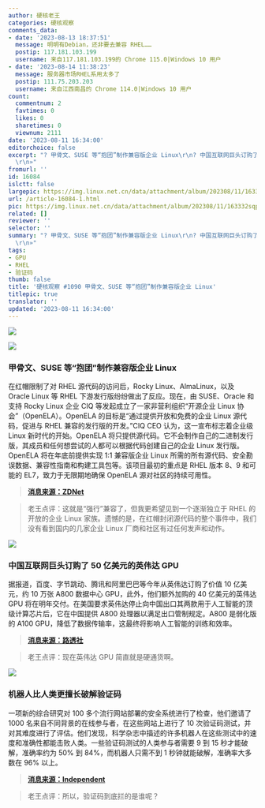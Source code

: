 ```yaml
---
author: 硬核老王
categories: 硬核观察
comments_data:
- date: '2023-08-13 18:37:51'
  message: 明明有Debian，还非要去兼容 RHEL……
  postip: 117.181.103.199
  username: 来自117.181.103.199的 Chrome 115.0|Windows 10 用户
- date: '2023-08-14 11:38:23'
  message: 服务器市场RHEL系用太多了
  postip: 111.75.203.203
  username: 来自江西南昌的 Chrome 114.0|Windows 10 用户
count:
  commentnum: 2
  favtimes: 0
  likes: 0
  sharetimes: 0
  viewnum: 2111
date: '2023-08-11 16:34:00'
editorchoice: false
excerpt: "? 甲骨文、SUSE 等“抱团”制作兼容版企业 Linux\r\n? 中国互联网巨头订购了 50 亿美元的英伟达 GPU\r\n? 机器人比人类更擅长破解验证码\r\n»
  \r\n»"
fromurl: ''
id: 16084
islctt: false
largepic: https://img.linux.net.cn/data/attachment/album/202308/11/163332sqp243whm40i5q3p.jpg
url: /article-16084-1.html
pic: https://img.linux.net.cn/data/attachment/album/202308/11/163332sqp243whm40i5q3p.jpg.thumb.jpg
related: []
reviewer: ''
selector: ''
summary: "? 甲骨文、SUSE 等“抱团”制作兼容版企业 Linux\r\n? 中国互联网巨头订购了 50 亿美元的英伟达 GPU\r\n? 机器人比人类更擅长破解验证码\r\n»
  \r\n»"
tags:
- GPU
- RHEL
- 验证码
thumb: false
title: '硬核观察 #1090 甲骨文、SUSE 等“抱团”制作兼容版企业 Linux'
titlepic: true
translator: ''
updated: '2023-08-11 16:34:00'
---
```


![](https://img.linux.net.cn/data/attachment/album/202308/11/163332sqp243whm40i5q3p.jpg)


![](https://img.linux.net.cn/data/attachment/album/202308/11/163343njuymdyyqlflufff.jpg)


### 甲骨文、SUSE 等“抱团”制作兼容版企业 Linux


在红帽限制了对 RHEL 源代码的访问后，Rocky Linux、AlmaLinux，以及 Oracle Linux 等 RHEL 下游发行版纷纷做出了反应。现在，由 SUSE、Oracle 和支持 Rocky Linux 企业 CIQ 等发起成立了一家非营利组织“开源企业 Linux 协会”（OpenELA）。OpenELA 的目标是“通过提供开放和免费的企业 Linux 源代码，促进与 RHEL 兼容的发行版的开发。”CIQ CEO 认为，这一宣布标志着企业级 Linux 新时代的开始。OpenELA 将只提供源代码。它不会制作自己的二进制发行版，其成员和任何想尝试的人都可以根据代码创建自己的企业 Linux 发行版。OpenELA 将在年底前提供实现 1:1 兼容版企业 Linux 所需的所有源代码、安全勘误数据、兼容性指南和构建工具包等。该项目最初的重点是 RHEL 版本 8、9 和可能的 EL7，致力于无限期地确保 OpenELA 源对社区的持续可用性。



> 
> **[消息来源：ZDNet](https://www.zdnet.com/article/oracle-suse-and-ciq-go-after-red-hat-with-the-open-enterprise-linux-association/)**
> 
> 
> 



> 
> 老王点评：这就是“强行”兼容了，但我更希望见到一个逐渐独立于 RHEL 的开放的企业 Linux 家族。遗憾的是，在红帽封闭源代码的整个事件中，我们没有看到国内的几家企业 Linux 厂商和社区有过任何发声和动作。
> 
> 
> 


![](https://img.linux.net.cn/data/attachment/album/202308/11/163356xwp7mdpjswqpjcb7.jpg)


### 中国互联网巨头订购了 50 亿美元的英伟达 GPU


据报道，百度、字节跳动、腾讯和阿里巴巴等今年从英伟达订购了价值 10 亿美元，约 10 万张 A800 数据中心 GPU，此外，他们额外加购的 40 亿美元的英伟达 GPU 将在明年交付。在美国要求英伟达停止向中国出口其两款用于人工智能的顶级计算芯片后，它在中国提供 A800 处理器以满足出口管制规定。A800 是弱化版的 A100 GPU，降低了数据传输率，这最终将影响人工智能的训练和效率。



> 
> **[消息来源：路透社](https://www.reuters.com/technology/chinas-internet-giants-order-5-bln-nvidia-chips-power-ai-ambitions-ft-2023-08-09/)**
> 
> 
> 



> 
> 老王点评：现在英伟达 GPU 简直就是硬通货啊。
> 
> 
> 


![](https://img.linux.net.cn/data/attachment/album/202308/11/163411kqucccd6phpqzs9p.jpg)


### 机器人比人类更擅长破解验证码


一项新的综合研究对 100 多个流行网站部署的安全系统进行了检查，他们邀请了 1000 名来自不同背景的在线参与者，在这些网站上进行了 10 次验证码测试，并对其难度进行了评估。他们发现，科学杂志中描述的许多机器人在这些测试中的速度和准确性都能击败人类。一些验证码测试的人类参与者需要 9 到 15 秒才能破解，准确率约为 50% 到 84%，而机器人只需不到 1 秒钟就能破解，准确率大多数在 96% 以上。



> 
> **[消息来源：Independent](https://www.independent.co.uk/tech/captcha-test-bots-better-humans-b2389998.html)**
> 
> 
> 



> 
> 老王点评：所以，验证码到底拦的是谁呢？
> 
> 
>